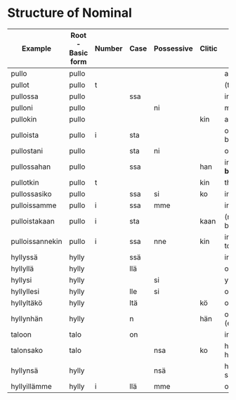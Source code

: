 # Structure of Nominal
| Example | Root - Basic form | Number | Case | Possessive | Clitic | Meaning |
| ---- | ---- | ---- | ---- | ---- | ---- | ---- |
| pullo | pullo |  |  |  |  | a/the bottle |
| pullot | pullo | t |  |  |  | (the) bottles |
| pullossa | pullo |  | ssa |  |  | in a/the bottle |
| pulloni | pullo |  |  | ni |  | my bottle |
| pullokin | pullo |  |  |  | kin | a/the bottle too |
| pulloista | pullo | i | sta |  |  | out of (the) bottle |
| pullostani | pullo |  | sta | ni |  | out of my bottle |
| pullossahan | pullo |  | ssa |  | han | in a/the **bottle**(emphasis) |
| pullotkin | pullo | t |  |  | kin | the bottles too |
| pullossasiko | pullo |  | ssa | si | ko | in your bottle? |
| pulloissamme | pullo | i | ssa | mme |  | in our bottles |
| pulloistakaan | pullo | i | sta |  | kaan | (not) out of the bottles, either |
| pulloissannekin | pullo | i | ssa | nne | kin | in your bottles too |
| hyllyssä | hylly |  | ssä |  |  | in a/the shelf |
| hyllyllä | hylly |  | llä |  |  | on a/the shelf |
| hyllysi | hylly |  |  | si |  | your shelf |
| hyllyllesi | hylly |  | lle | si |  | onto your shelf |
| hyllyltäkö | hylly |  | ltä |  | kö | off a/the shelf? |
| hyllynhän | hylly |  | n |  | hän | of a/the **shelf** (emphasis) |
| taloon | talo |  | on |  |  | into a/the house |
| talonsako | talo |  |  | nsa | ko | his/her/their house? |
| hyllynsä | hylly |  |  | nsä |  | his/her/their shelf |
| hyllyillämme | hylly | i | llä | mme |  | on our shelves |
